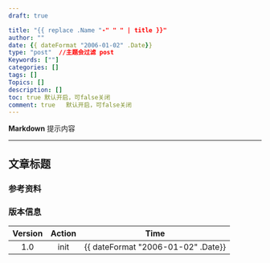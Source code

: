 ```yaml
---
draft: true

title: "{{ replace .Name "-" " " | title }}"
author: ""
date: {{ dateFormat "2006-01-02" .Date}}
type: "post"  //主题会过滤 post
Keywords: [""]
categories: []
tags: []
Topics: []
description: [] 
toc: true 默认开启，可false关闭 
comment: true   默认开启，可false关闭 
---
```


**Markdown**  提示内容

<!--more-->

---

## 文章标题



### 参考资料


### 版本信息

|Version|Action |Time |
|:--:|:--:|:--:|
|1.0|init|{{ dateFormat "2006-01-02" .Date}}|
 

 